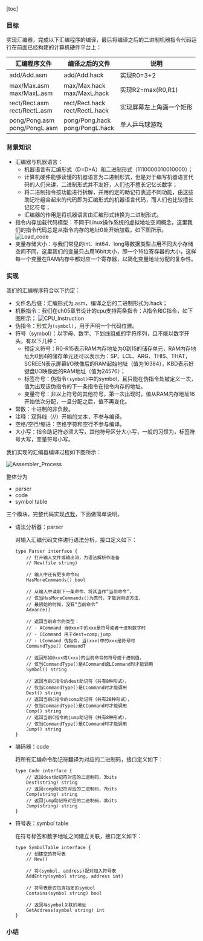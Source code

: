 

[toc]


### 目标

实现汇编器，完成以下汇编程序的编译，最后将编译之后的二进制机器指令代码运行在前面已经构建的计算机硬件平台上：

| 汇编程序文件  | 编译之后的文件 | 说明 |
| ----- | ----- | ----- |
| add/Add.asm | add/Add.hack | 实现R0=3+2 |
| max/Max.asm <br> max/MaxL.asm | max/Max.hack <br> max/MaxL.hack | 实现R2=max(R0,R1) |
| rect/Rect.asm <br> rect/RectL.asm | rect/Rect.hack <br> rect/RectL.hack | 实现屏幕左上角画一个矩形 |
| pong/Pong.asm <br> pong/PongL.asm | pong/Pong.hack <br> pong/PongL.hack | 单人乒乓球游戏 |


### 背景知识

+ 汇编器与机器语言：
	- 机器语言有汇编形式（D=D+A）和二进制形式（1110000010010000）；
	- 计算机硬件能够读懂的机器语言为二进制形式，但是对于编写机器语言代码的人们来讲，二进制形式并不友好，人们也不擅长记忆长数字；
	- 将二进制指令按功能进行拆解，并用约定的助记符表述不同功能，由这些助记符组合起来的代码即为汇编形式的机器语言代码，而人们也比较擅长记忆符号；
	- 汇编器的作用是将机器语言由汇编形式转换为二进制形式。
+ 指令内存加载代码模型：不同于Linux操作系统的虚拟地址空间概念，这里我们的指令代码总是从指令内存的地址0处开始加载，如下图所示。
	![Load_code](/img/ch06_Load_code.png)
+ 变量存储大小：与我们常见的int、int64、long等数据类型占用不同大小存储空间不同，这里我们的变量只占用16bit大小，即一个16位寄存器的大小，这样每一个变量在RAM内存中都对应一个寄存器，以简化变量地址分配的复杂性。


### 实现

我们的汇编程序符合以下约定：

+ 文件名后缀：汇编形式为.asm，编译之后的二进制形式为.hack；
+ 机器指令：我们在ch05章节设计的cpu支持两条指令：A指令和C指令，如下图所示；
	![CPU_Instruction](/img/ch06_CPU_Instruction.png)
+ 伪指令：形式为`(symbol)`，用于声明一个代码位置。
+ 符号（symbol）：以字母、数字、下划线组成的字符序列，且不能以数字开头。有以下几种：
	- 预定义符号：R0-R15表示RAM内存地址为0到15的储存单元，RAM内存地址为0到4的储存单元还可以表示为：SP、LCL、ARG、THIS、THAT，SCREEN表示屏幕I/O映像后的RAM起始地址（值为16384），KBD表示好键盘I/O映像后的RAM地址（值为24576）；
	- 标签符号：伪指令`(symbol)`中的symbol，且只能在伪指令处被定义一次，值为出现该伪指令的下一条指令在指令内存的地址。
	- 变量符号：非以上符号的其他符号，第一次出现时，值从RAM内存地址16开始依次分配，一旦分配之后，值不再变化。
+ 常数：十进制的非负数。
+ 注释：双斜线（//）开始的文本，不参与编译。
+ 空格/空行/缩进：空格字符和空行不参与编译。
+ 大小写：指令助记符必须大写，其他符号区分大小写，一般的习惯为，标签符号大写，变量符号小写。


我们实现的汇编器编译过程如下图所示：

![Assembler_Process](/img/ch06_Assembler_Process.png)

整体分为

+ parser
+ code
+ symbol table

三个模块，完整代码实现[点我](https://github.com/xsddz/Advanced-Golang-Programming/tree/master/tinyassembler)，下面做简单说明。

+ 语法分析器：parser

	对输入汇编代码文件进行语法分析，接口定义如下：

	```
	type Parser interface {
		// 打开输入文件或输出流，为语法解析作准备
		// New(file string)

		// 输入中还有更多命令吗
		HasMoreCommands() bool

		// 从输入中读取下一条命令，将其当作“当前命令”，
		// 仅当HasMoreCommands()为真时，才能调用该方法，
		// 最初始的时候，没有“当前命令”
		Advance()

		// 返回当前命令的类型：
		// - ACommand 当@xxx中的xxx是符号或者十进制数字时
		// - CCommand 用于dest=comp;jump
		// - LCommand 伪指令，当(xxx)中的xxx是符号时
		CommandType() CommandT

		// 返回形如@xxx或(xxx)的当前命令的符号或十进制值，
		// 仅当CommandType()是ACommand或LCommand时才能调用
		Symbol() string

		// 返回当前C指令的dest助记符（共有8种形式），
		// 仅当CommandType()是CCommand时才能调用
		Dest() string
		// 返回当前C指令的comp助记符（共有28种形式），
		// 仅当CommandType()是CCommand时才能调用
		Comp() string
		// 返回当前C指令的jump助记符（共有8种形式），
		// 仅当CommandType()是CCommand时才能调用
		Jump() string
	}
	```

+ 编码器：code

	将所有汇编命令助记符翻译为对应的二进制码，接口定义如下：

	```
	type Code interface {
		// 返回dest助记符对应的二进制码，3bits
		Dest(string) string
		// 返回comp助记符对应的二进制码，7bits
		Comp(string) string
		// 返回jump助记符对应的二进制码，3bits
		Jump(string) string
	}
	```

+ 符号表：symbol table

	在符号标签和数字地址之间建立关联，接口定义如下：

	```
	type SymbolTable interface {
		// 创建空的符号表
		// New()

		// 将(symbol, address)配对加入符号表
		AddEntry(symbol string, address int)

		// 符号表是否包含指定的symbol
		Contains(symbol string) bool

		// 返回与symbol关联的地址
		GetAddress(symbol string) int
	}
	```

### 小结


